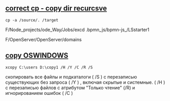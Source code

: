 ## [correct cp - copy dir recurcsve](https://habr.com/ru/company/ruvds/blog/471092/)

    cp -a /source/. /target

F/Node_projects/ode_Way/Jobs/excd
 .bpmn_js/bpmn-js_/LSstarter1

F/OpenServer/OpenServer/domains

## [copy OSWINDOWS](https://ab57.ru/cmdlist/xcopy.html)

    xcopy C:\users D:\copy1 /H /Y /C /R /S

    

 скопировать все файлы и подкаталоги ( /S ) с перезаписью существующих без запроса ( /Y ) , включая скрытые и системные. ( /H ) с перезаписью файлов с атрибутом "Только чтение" (/R) и игнорированием ошибок ( /C )